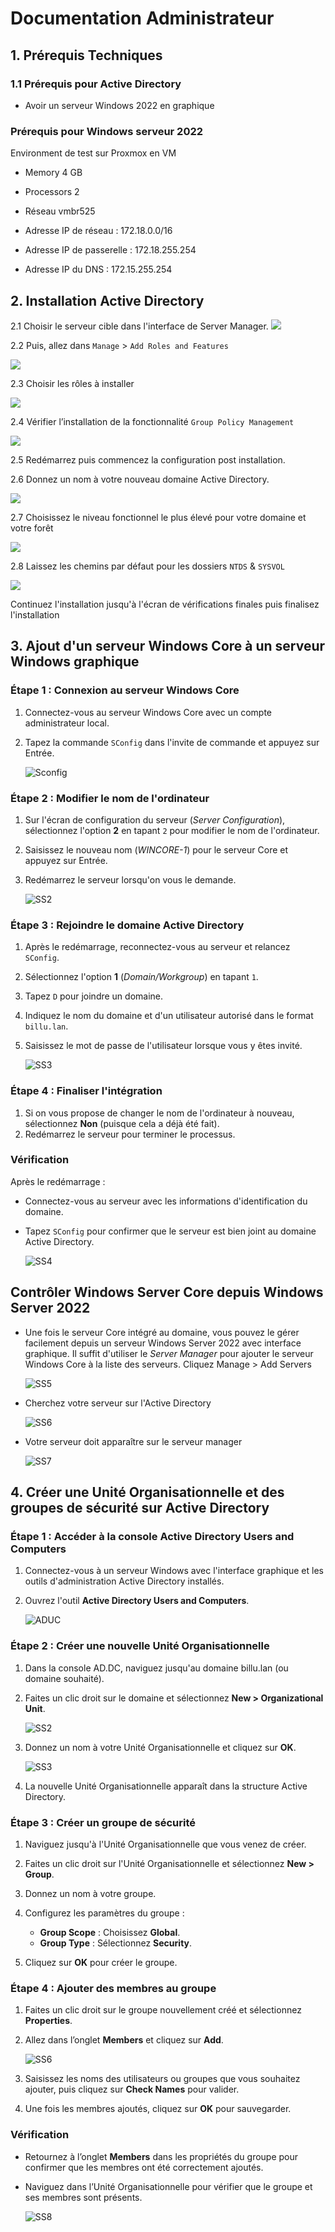 
# Documentation Administrateur 

## 1. Prérequis Techniques 

### 1.1 Prérequis pour Active Directory 

- Avoir un serveur Windows 2022 en graphique

### Prérequis pour Windows serveur 2022

Environment de test sur Proxmox en VM

* Memory      4 GB
    
* Processors  2 
    
* Réseau      vmbr525

* Adresse IP de réseau     : 172.18.0.0/16 
  
* Adresse IP de passerelle : 172.18.255.254 
  
* Adresse IP du DNS        : 172.15.255.254 

## 2. Installation Active Directory

2.1 Choisir le serveur cible dans l'interface de Server Manager. 
![](../Ressources/S02/choix_du_serveur.png)

2.2 Puis, allez dans `Manage` > `Add Roles and Features`

![](../Ressources/S02/Manage_add_roles.png)

2.3 Choisir les rôles à installer

![](../Ressources/S02/capture_install_adds_role.png)


2.4 Vérifier l’installation de la fonctionnalité `Group Policy Management`
   
![](../Ressources/S02/capture_install_adds_feature.png)
   
2.5 Redémarrez puis commencez la configuration post installation. 
   
   
2.6 Donnez un nom à votre nouveau domaine Active Directory.

   ![](../Ressources/S02/Nommage_AD.DC.png)
   
2.7 Choisissez le niveau fonctionnel le plus élevé pour votre domaine et votre forêt

   ![](../Ressources/S02/adds_config_niv_win.png)
   
2.8 Laissez les chemins par défaut pour les dossiers `NTDS` & `SYSVOL`

   ![](../Ressources/S02/adds_config_path.png)


   Continuez l'installation jusqu'à l'écran de vérifications finales puis finalisez l'installation
   
   
   
## 3. Ajout d'un serveur Windows Core à un serveur Windows graphique

### Étape 1 : Connexion au serveur Windows Core
1. Connectez-vous au serveur Windows Core avec un compte administrateur local.
2. Tapez la commande `SConfig` dans l'invite de commande et appuyez sur Entrée.

    ![Sconfig](../Ressources/S02/S02_WinCORE01_Sconfig.png)
    
### Étape 2 : Modifier le nom de l'ordinateur

1. Sur l'écran de configuration du serveur (*Server Configuration*), sélectionnez l'option **2** en tapant `2` pour modifier le nom de l'ordinateur.

2. Saisissez le nouveau nom (*WINCORE-1*) pour le serveur Core et appuyez sur Entrée. 

3. Redémarrez le serveur lorsqu'on vous le demande.

    ![SS2](../Ressources/S02/WinCORE_computer_name.png)

### Étape 3 : Rejoindre le domaine Active Directory

1. Après le redémarrage, reconnectez-vous au serveur et relancez `SConfig`.
2. Sélectionnez l'option **1** (*Domain/Workgroup*) en tapant `1`.
3. Tapez `D` pour joindre un domaine.
4. Indiquez le nom du domaine et d'un utilisateur autorisé dans le format `billu.lan`.
5. Saisissez le mot de passe de l'utilisateur lorsque vous y êtes invité.

    ![SS3](../Ressources/S02/WinCORE_Change_Domain.png)

### Étape 4 : Finaliser l'intégration
1. Si on vous propose de changer le nom de l'ordinateur à nouveau, sélectionnez **Non** (puisque cela a déjà été fait).
2. Redémarrez le serveur pour terminer le processus.

### Vérification
Après le redémarrage :
- Connectez-vous au serveur avec les informations d'identification du domaine.
- Tapez `SConfig` pour confirmer que le serveur est bien joint au domaine Active Directory.

    ![SS4](../Ressources/S02/WinCORE_final.png)

## Contrôler Windows Server Core depuis Windows Server 2022

- Une fois le serveur Core intégré au domaine, vous pouvez le gérer facilement depuis un serveur Windows Server 2022 avec interface graphique. Il suffit d'utiliser le *Server Manager* pour ajouter le serveur Windows Core à la liste des serveurs. Cliquez Manage > Add Servers

    ![SS5](../Ressources/S02/WinCORE_Windows_server_manager.png) 

- Cherchez votre serveur sur l'Active Directory

    ![SS6](../Ressources/S02/WinCORE_windows_server_manager_add.png)
    
- Votre serveur doit apparaître sur le serveur manager

    ![SS7](../Ressources/S02/WinCORE_windows_server_manager_final.png)

## 4. Créer une Unité Organisationnelle et des groupes de sécurité sur Active Directory

### Étape 1 : Accéder à la console Active Directory Users and Computers
1. Connectez-vous à un serveur Windows avec l'interface graphique et les outils d'administration Active Directory installés.
2. Ouvrez l'outil **Active Directory Users and Computers**.

    ![ADUC](../Ressources/S02/OU_et_des_groupes_01.png)

### Étape 2 : Créer une nouvelle Unité Organisationnelle
1. Dans la console AD.DC, naviguez jusqu'au domaine billu.lan (ou domaine souhaité).
2. Faites un clic droit sur le domaine et sélectionnez **New > Organizational Unit**.

    ![SS2](../Ressources/S02/New_OU.png)

3. Donnez un nom à votre Unité Organisationnelle et cliquez sur **OK**.

    ![SS3](../Ressources/S02/Nommage_OU.png)

4. La nouvelle Unité Organisationnelle apparaît dans la structure Active Directory.

    

### Étape 3 : Créer un groupe de sécurité
1. Naviguez jusqu'à l'Unité Organisationnelle que vous venez de créer.
2. Faites un clic droit sur l'Unité Organisationnelle et sélectionnez **New > Group**.


3. Donnez un nom à votre groupe.
4. Configurez les paramètres du groupe :
   - **Group Scope** : Choisissez **Global**.
   - **Group Type** : Sélectionnez **Security**.
5. Cliquez sur **OK** pour créer le groupe.

    

### Étape 4 : Ajouter des membres au groupe
1. Faites un clic droit sur le groupe nouvellement créé et sélectionnez **Properties**.
2. Allez dans l’onglet **Members** et cliquez sur **Add**.

    ![SS6](../Ressources/S02/New_group.png)

3. Saisissez les noms des utilisateurs ou groupes que vous souhaitez ajouter, puis cliquez sur **Check Names** pour valider.
4. Une fois les membres ajoutés, cliquez sur **OK** pour sauvegarder.


### Vérification
- Retournez à l’onglet **Members** dans les propriétés du groupe pour confirmer que les membres ont été correctement ajoutés.
- Naviguez dans l’Unité Organisationnelle pour vérifier que le groupe et ses membres sont présents.

    ![SS8](https://github.com/WildCodeSchool/TSSR-2409-JAUNE-P3-G1-BuildYourInfra-BillU/blob/243c5fa9a416d9110adabca05519b405bfa1b77b/Resources/s02/Capture%20d'%C3%A9cran%202024-12-12%20101900.png)


   

   
  

    



